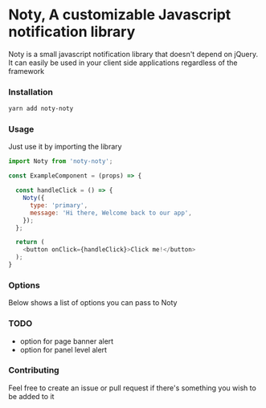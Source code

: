 # Noty, A customizable Javascript notification library

Noty is a small javascript notification library that doesn't depend on jQuery. It can
easily be used in your client side applications regardless of the framework

### Installation
```bash
yarn add noty-noty
```


### Usage
Just use it by importing the library

```javascript
import Noty from 'noty-noty';

const ExampleComponent = (props) => {

  const handleClick = () => {
    Noty({
      type: 'primary',
      message: 'Hi there, Welcome back to our app',
    });
  };

  return (
    <button onClick={handleClick}>Click me!</button>
  );
}
```

### Options

Below shows a list of options you can pass to Noty




### TODO
  * option for page banner alert
  * option for panel level alert


### Contributing

Feel free to create an issue or pull request if there's something you wish to be added to
it
